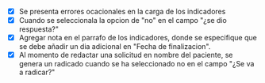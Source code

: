 - [x] Se presenta errores ocacionales en la carga de los indicadores
- [x] Cuando se seleccionala la opcion de "no" en el campo "¿se dio respuesta?"
- [x] Agregar nota en el parrafo de los indicadores, donde se especifique que se debe añadir un dia adicional en "Fecha de finalizacion".
- [x] Al momento de redactar una solicitud en nombre del paciente, se genera un radicado cuando se ha seleccionado no en el campo "¿Se va a radicar?"

